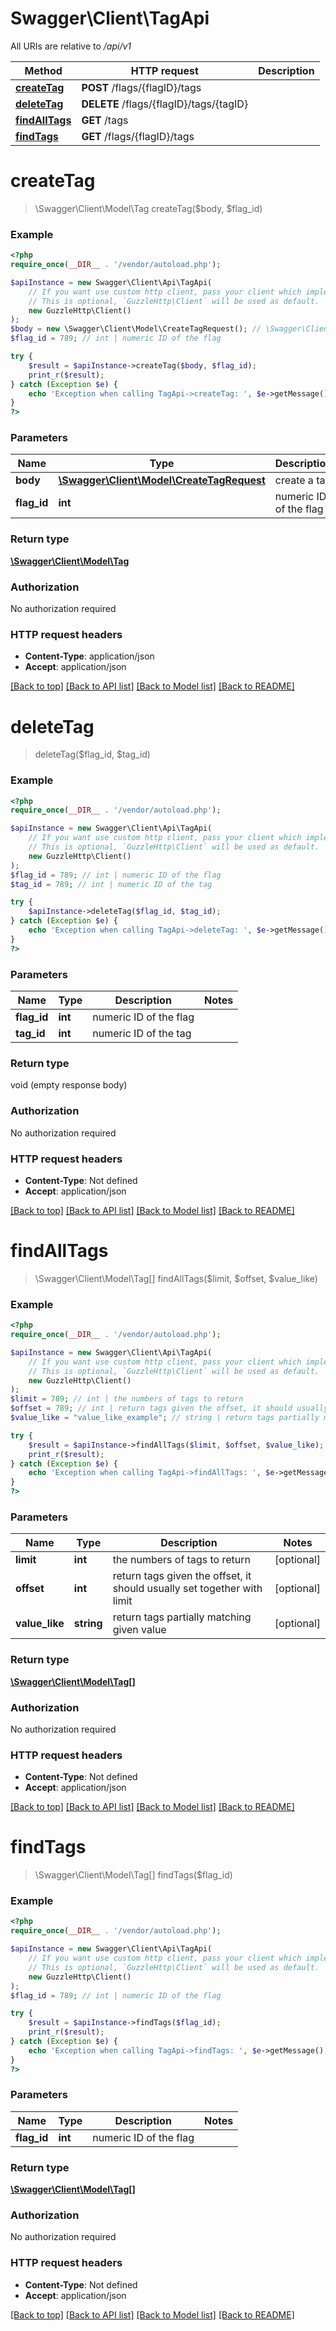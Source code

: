 # Swagger\Client\TagApi

All URIs are relative to */api/v1*

Method | HTTP request | Description
------------- | ------------- | -------------
[**createTag**](TagApi.md#createtag) | **POST** /flags/{flagID}/tags | 
[**deleteTag**](TagApi.md#deletetag) | **DELETE** /flags/{flagID}/tags/{tagID} | 
[**findAllTags**](TagApi.md#findalltags) | **GET** /tags | 
[**findTags**](TagApi.md#findtags) | **GET** /flags/{flagID}/tags | 

# **createTag**
> \Swagger\Client\Model\Tag createTag($body, $flag_id)



### Example
```php
<?php
require_once(__DIR__ . '/vendor/autoload.php');

$apiInstance = new Swagger\Client\Api\TagApi(
    // If you want use custom http client, pass your client which implements `GuzzleHttp\ClientInterface`.
    // This is optional, `GuzzleHttp\Client` will be used as default.
    new GuzzleHttp\Client()
);
$body = new \Swagger\Client\Model\CreateTagRequest(); // \Swagger\Client\Model\CreateTagRequest | create a tag
$flag_id = 789; // int | numeric ID of the flag

try {
    $result = $apiInstance->createTag($body, $flag_id);
    print_r($result);
} catch (Exception $e) {
    echo 'Exception when calling TagApi->createTag: ', $e->getMessage(), PHP_EOL;
}
?>
```

### Parameters

Name | Type | Description  | Notes
------------- | ------------- | ------------- | -------------
 **body** | [**\Swagger\Client\Model\CreateTagRequest**](../Model/CreateTagRequest.md)| create a tag |
 **flag_id** | **int**| numeric ID of the flag |

### Return type

[**\Swagger\Client\Model\Tag**](../Model/Tag.md)

### Authorization

No authorization required

### HTTP request headers

 - **Content-Type**: application/json
 - **Accept**: application/json

[[Back to top]](#) [[Back to API list]](../../README.md#documentation-for-api-endpoints) [[Back to Model list]](../../README.md#documentation-for-models) [[Back to README]](../../README.md)

# **deleteTag**
> deleteTag($flag_id, $tag_id)



### Example
```php
<?php
require_once(__DIR__ . '/vendor/autoload.php');

$apiInstance = new Swagger\Client\Api\TagApi(
    // If you want use custom http client, pass your client which implements `GuzzleHttp\ClientInterface`.
    // This is optional, `GuzzleHttp\Client` will be used as default.
    new GuzzleHttp\Client()
);
$flag_id = 789; // int | numeric ID of the flag
$tag_id = 789; // int | numeric ID of the tag

try {
    $apiInstance->deleteTag($flag_id, $tag_id);
} catch (Exception $e) {
    echo 'Exception when calling TagApi->deleteTag: ', $e->getMessage(), PHP_EOL;
}
?>
```

### Parameters

Name | Type | Description  | Notes
------------- | ------------- | ------------- | -------------
 **flag_id** | **int**| numeric ID of the flag |
 **tag_id** | **int**| numeric ID of the tag |

### Return type

void (empty response body)

### Authorization

No authorization required

### HTTP request headers

 - **Content-Type**: Not defined
 - **Accept**: application/json

[[Back to top]](#) [[Back to API list]](../../README.md#documentation-for-api-endpoints) [[Back to Model list]](../../README.md#documentation-for-models) [[Back to README]](../../README.md)

# **findAllTags**
> \Swagger\Client\Model\Tag[] findAllTags($limit, $offset, $value_like)



### Example
```php
<?php
require_once(__DIR__ . '/vendor/autoload.php');

$apiInstance = new Swagger\Client\Api\TagApi(
    // If you want use custom http client, pass your client which implements `GuzzleHttp\ClientInterface`.
    // This is optional, `GuzzleHttp\Client` will be used as default.
    new GuzzleHttp\Client()
);
$limit = 789; // int | the numbers of tags to return
$offset = 789; // int | return tags given the offset, it should usually set together with limit
$value_like = "value_like_example"; // string | return tags partially matching given value

try {
    $result = $apiInstance->findAllTags($limit, $offset, $value_like);
    print_r($result);
} catch (Exception $e) {
    echo 'Exception when calling TagApi->findAllTags: ', $e->getMessage(), PHP_EOL;
}
?>
```

### Parameters

Name | Type | Description  | Notes
------------- | ------------- | ------------- | -------------
 **limit** | **int**| the numbers of tags to return | [optional]
 **offset** | **int**| return tags given the offset, it should usually set together with limit | [optional]
 **value_like** | **string**| return tags partially matching given value | [optional]

### Return type

[**\Swagger\Client\Model\Tag[]**](../Model/Tag.md)

### Authorization

No authorization required

### HTTP request headers

 - **Content-Type**: Not defined
 - **Accept**: application/json

[[Back to top]](#) [[Back to API list]](../../README.md#documentation-for-api-endpoints) [[Back to Model list]](../../README.md#documentation-for-models) [[Back to README]](../../README.md)

# **findTags**
> \Swagger\Client\Model\Tag[] findTags($flag_id)



### Example
```php
<?php
require_once(__DIR__ . '/vendor/autoload.php');

$apiInstance = new Swagger\Client\Api\TagApi(
    // If you want use custom http client, pass your client which implements `GuzzleHttp\ClientInterface`.
    // This is optional, `GuzzleHttp\Client` will be used as default.
    new GuzzleHttp\Client()
);
$flag_id = 789; // int | numeric ID of the flag

try {
    $result = $apiInstance->findTags($flag_id);
    print_r($result);
} catch (Exception $e) {
    echo 'Exception when calling TagApi->findTags: ', $e->getMessage(), PHP_EOL;
}
?>
```

### Parameters

Name | Type | Description  | Notes
------------- | ------------- | ------------- | -------------
 **flag_id** | **int**| numeric ID of the flag |

### Return type

[**\Swagger\Client\Model\Tag[]**](../Model/Tag.md)

### Authorization

No authorization required

### HTTP request headers

 - **Content-Type**: Not defined
 - **Accept**: application/json

[[Back to top]](#) [[Back to API list]](../../README.md#documentation-for-api-endpoints) [[Back to Model list]](../../README.md#documentation-for-models) [[Back to README]](../../README.md)

